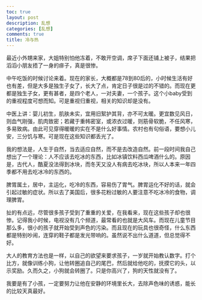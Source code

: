 ```yaml
---
toc: true
layout: post
description: 乱想
categories: [乱想]
comments: true
title: 冷与热
---
```


最近小外甥来家，大姐特别怕他冻着，不敢开空调，席子下面还铺上被子，结果把滔滔小朋友捂了一身的痱子，真是很惨。

中午吃饭的时候讨论来着。现在的家长，大概都是78到80后的，小时候生活有好也有差，但是大多是独生子女了，长大了点，肯定日子很是过的不错的。而现在更都是独生子女，更有甚者，是四个老人，一对夫妻，一个孩子。这个小baby受到的重视程度可想而知。可是重视归重视，相关的知识却是没有。

中医上讲：婴儿初生，肌肤未实，宜用旧絮护其背，亦不可太暖。更宜数见风日，则血气刚强，肌肉致密；若藏于重帏密室，或浓衣过暖，则筋骨软脆，不任风寒，多易致病。由此可见穿得暖暖的实在不是什么好事情。农村也有句俗语，要想小儿安，三分饥与寒。可是现在这些知识都丢光了。

我的想法是，人生于自然，当去适应自然，而不是去改造自然。前一段时间我自己想出了一个理论：人不应该去吃冰的东西，比如冰镇饮料西瓜啤酒什么的。原因是，古代人，酷夏没法得到冰块，而冬天又没人有病去吃冰块，所以人本来一年四季都不用去吃冰冷的东西的。

 脾胃属土，居中，主运化，吃冷的东西，容易伤了胃气。脾胃运化不好的话，就会引起过敏的症状。所以去了美国后，很多花粉过敏的人要注意不吃冰冷的食物，调理脾胃。

扯的有点远，尽管很多孩子受到了重重的关爱，在我看来，现在这些孩子却也很惨。记得我小时候，电视没有几个频道，最常看的也就是大风车。而现在儿童节目那么多，很小的孩子就开始受到声色的污染。而且现在的玩具也很奇怪，什么东西都是特别吵闹，连穿的鞋子都是发光带响的。虽然说不出什么道道，但总觉得不好。

大人的教育方法也是一样，以自己的欲望来要求孩子，一岁就开始教认数字。打个比方，就像训练小狗，让他转圈追自己的尾巴，然后就给他吃的，抚摸它的头，以示奖励。久而久之，小狗就会转圈了。只是你高兴了，狗的天性就没有了。

我要是有了小孩，一定要努力让他在安静的环境里长大，去除声色味的诱惑，能长的比较天真最好。